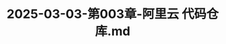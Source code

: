 ---
layout: post
title: 2025-03-03-第003章-阿里云 代码仓库.md
categories: [阿里云]
description: 
keywords: 阿里云 代码仓库.md
mermaid: false
sequence: false
flow: false
mathjax: false
mindmap: false
mindmap2: false
---